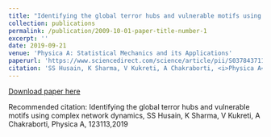```yaml
---
title: "Identifying the global terror hubs and vulnerable motifs using complex network dynamics"
collection: publications
permalink: /publication/2009-10-01-paper-title-number-1
excerpt: ''
date: 2019-09-21
venue: 'Physica A: Statistical Mechanics and its Applications'
paperurl: 'https://www.sciencedirect.com/science/article/pii/S037843711931756X'
citation: 'SS Husain, K Sharma, V Kukreti, A Chakraborti, <i>Physica A</i>, 123113,2019'
---
```


[Download paper here](https://arxiv.org/pdf/1802.01147.pdf)

Recommended citation: Identifying the global terror hubs and vulnerable motifs using complex network dynamics, SS Husain, K Sharma, V Kukreti, A Chakraborti, Physica A, 123113,2019
